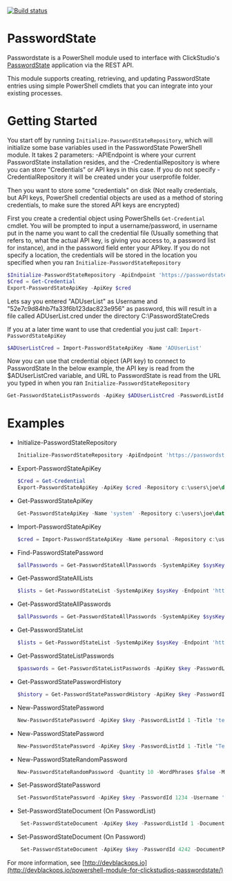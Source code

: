 [![Build status](https://ci.appveyor.com/api/projects/status/1019ek26bd5x2op2?svg=true)](https://ci.appveyor.com/project/devblackops/passwordstate)

# PasswordState

Passwordstate is a PowerShell module used to interface with 
ClickStudio's [PasswordState](http://www.clickstudios.com.au/) application via the REST API.

This module supports creating, retrieving, and updating 
PasswordState entries using simple PowerShell cmdlets that 
you can integrate into your existing processes.

# Getting Started
You start off by running `Initialize-PasswordStateRepository`, which will initialize some base variables used in the PasswordState PowerShell module. It takes 2 parameters: -APIEndpoint is where your current PasswordState installation resides, and the -CredentialRepository is where you can store "Credentials" or API keys in this case.
If you do not specify -CredentialRepository it will be created under your userprofile folder.

Then you want to store some "credentials" on disk (Not really credentials, but API keys, PowerShell credential objects are used as a method of storing credentials, to make sure the stored API keys are encrypted)

First you create a credential object using PowerShells `Get-Credential` cmdlet. You will be prompted to input a username/password, in username put in the name you want to call the credential file (Usually something that refers to, what the actual API key, is giving you access to, a password list for instance), and in the password field enter your APIkey. If you do not specify a location, the credentials will be stored in the location you specified when you ran `Initialize-PasswordStateRepository`


   ```powershell   
   $Initialize-PasswordStateRepository -ApiEndpoint 'https://passwordstate.local/api' -CredentialRepository 'C:\PasswordStateCreds'
   $Cred = Get-Credential
   Export-PasswordStateApiKey -ApiKey $cred
   ```  

Lets say you entered "ADUserList" as Username and "52e7c9d84hb7fa33f6b123dac823e956" as password, this will result in a file called  ADUserList.cred under the directory C:\PasswordStateCreds

If you at a later time want to use that credential you just call: `Import-PasswordStateApiKey`


```powershell
$ADUserListCred = Import-PasswordStateApiKey -Name 'ADUserList'
```
Now you can use that credential object (API key) to connect to PasswordState
In the below example, the API key is read from the $ADUserListCred variable, and URL to PasswordState is read from the URL you typed in when you ran `Initialize-PasswordStateRepository`
```powershell
Get-PasswordStateListPasswords -ApiKey $ADUserListCred -PasswordListId 42
```


# Examples

 - Initialize-PasswordStateRepository

	```powershell
	Initialize-PasswordStateRepository -ApiEndpoint 'https://passwordstate.local/api' -CredentialRepository 'C:\PasswordStateCreds'
	```
 - Export-PasswordStateApiKey 
 
  	```powershell
    $Cred = Get-Credential
    Export-PasswordStateApiKey -ApiKey $cred -Repository c:\users\joe\data\.customrepo
	```
- Get-PasswordStateApiKey

	```powershell
	Get-PasswordStateApiKey -Name 'system' -Repository c:\users\joe\data\.customrepo
	```
- Import-PasswordStateApiKey

	```powershell
	$cred = Import-PasswordStateApiKey -Name personal -Repository c:\users\joe\data\.customrepo
	```

- Find-PasswordStatePassword

	```powershell
	$allPasswords = Get-PasswordStateAllPasswords -SystemApiKey $sysKey -Endpoint 'https://passwordstate.local'
	```
- Get-PasswordStateAllLists

	```powershell
	$lists = Get-PasswordStateList -SystemApiKey $sysKey -Endpoint 'https://passwordstate.local'
	```
- Get-PasswordStateAllPasswords

	```powershell
	$allPasswords = Get-PasswordStateAllPasswords -SystemApiKey $sysKey -Endpoint 'https://passwordstate.local'
	```
- Get-PasswordStateList

	```powershell
	$lists = Get-PasswordStateList -SystemApiKey $sysKey -Endpoint 'https://passwordstate.local'
	```
- Get-PasswordStateListPasswords

	```powershell
	$passwords = Get-PasswordStateListPasswords -ApiKey $key -PasswordListId 1234 -Endpoint 'https://passwordstate.local'
	```
- Get-PasswordStatePasswordHistory

	```powershell
	$history = Get-PasswordStatePasswordHistory -ApiKey $key -PasswordId 1234 -Endpoint 'https://passwordstate.local'
	```
- New-PasswordStatePassword

	```powershell
	New-PasswordStatePassword -ApiKey $key -PasswordListId 1 -Title 'testPassword' -Username 'testPassword' -Description 'this is a test' -GeneratePassword
	```
- New-PasswordStatePassword

	```powershell
	New-PasswordStatePassword -ApiKey $key -PasswordListId 1 -Title "TestDocument" -Username "testDoc" -GeneratePassword -DocumentPath "C:\temp\SecureDoc.txt" -DocumentName SecureDoc.txt -DocumentDescription 'My Very Secure Document'
	```

- New-PasswordStateRandomPassword
	```powershell
	New-PasswordStateRandomPassword -Quantity 10 -WordPhrases $false -MinLength 20
	```

- Set-PasswordStatePassword
	```powershell
	Set-PasswordStatePassword -ApiKey $key -PasswordId 1234 -Username 'mypassword'
	```
- Set-PasswordStateDocument (On PasswordList)
 
	```powershell
	 Set-PasswordStateDocument -ApiKey $key -PasswordListId 1 -DocumentPath "C:\temp\Secure.txt" -DocumentName SecureDoc.txt -DocumentDescription 'My Very Secure Document'
	```
- Set-PasswordStateDocument (On Password)
 
	```powershell
	 Set-PasswordStateDocument -ApiKey $key -PasswordId 4242 -DocumentPath "C:\temp\Secure.txt" -DocumentName SecureDoc.txt -DocumentDescription 'My Very Secure Document'
	```

	
	
For more information, see [http://devblackops.io](http://devblackops.io/powershell-module-for-clickstudios-passwordstate/)